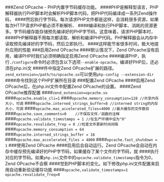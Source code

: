 ###Zend OPcache - PHP内置字节码缓存功能。
####PHP是解释型语言，PHP解释器执行PHP脚本时会解析PHP脚本代码，把PHP代码编译成一系列Zend操作码，
####然后执行字节码。每次请求PHP文件都是这样，会消耗很多资源，如果每次HTTP请求PHP都必须不断解析、
####编译和执行PHP脚本、消耗的资源更多。字节码缓存能存储预先编译好的PHP字节码。这意味着，请求PHP脚本时，
####PHP解释器不用每次都读取、解析和编译PHP代码。PHP解释器会从内存中读取预先编译好的字节码，然后立即执行。
####这样能节省很多时间，极大地提升应用的性能
###启用Zend OPcache
####默认情况下，Zend OPcache没有启用，编译PHP时我们必须明确指定启用Zend OPcache
####编译PHP，执行`./configure`命令时必须包含以下选项`--enable-opcache`。编译好PHP后，还必须在php.ini文
####件中指定Zend OPcache扩展的路径。`zend_extension=/path/to/opcache.so`可以使用`php-config --extension-dir`
####命令找到这个PHP扩展所在目录
###配置Zend OPcache
####启用Zend OPcache后，在php.ini文件中配置Zend OPcache的设置。
####Zend OPcache推荐配置
####`zend_extension=opcache.so`
####`opcache.enable_cli=1`
####`opcache.memory_consumption=128 //共享内存大小，可调` 
####`opcache.interned_strings_buffer=8 //interned string的内存大小，可调` 
####`opcache.max_accelerated_files=4000 //最大缓存的文件数目`
####`opcache.save_comments=0    //不保存文件／函数的注释`
####`opcache.validate_timestamps = 1 //在生产环境中设为"0"`
####`opcache.revalidate_frep = 0 //检查文件更新时间间隔`
####`opcache.memory_consumption = 64`
####`opcache.interned_strings_buffer = 16`
####`opcache.max_accelerated_files = 4000`
####`opcache.fast_shutdown = 1`
###使用Zend OPcache
####启用后会自动运行。Zend OPcache会自动在内存中缓存预先编译好的PHP字节码，如果缓存了某个文件的字节码，就
####执行对应的字节码。如果`php.ini`文件中的`opcache.validate_timestamps`指令为0，Zend OPcache不会察
####觉到PHP脚本的变化。如下修改php.ini文件配置来启用自动重新验证缓存功能
####`opcache,validate_timestamps=1` `opcache.revalidate_freq=0`